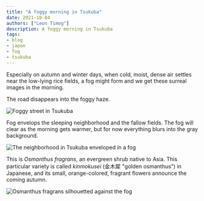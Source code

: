 ```yaml
---
title: "A foggy morning in Tsukuba"
date: 2021-10-04
authors: ["Leon Timog"]
description: A foggy morning in Tsukuba
tags:
- blog
- japan
- fog
- tsukuba
---
```

Especially on autumn and winter days, when cold, moist, dense air settles near the low-lying rice fields, a fog might form and we get these surreal images in the morning.

The road disappears into the foggy haze.

![Foggy street in Tsukuba](/a-foggy-morning-in-tsukuba/foggy-morning-in-tsukuba-street.jpg "Foggy street in Tsukuba")

Fog envelops the sleeping neighborhood and the fallow fields. The fog will clear as the morning gets warmer, but for now everything blurs into the gray background.

![The neighborhood in Tsukuba enveloped in a fog](/a-foggy-morning-in-tsukuba/foggy-morning-in-tsukuba-neighborhood.jpg "The neighborhood in Tsukuba enveloped in a fog")

This is *Osmanthus fragrans*, an evergreen shrub native to Asia. This particular variety is called *kinmokusei* (金木犀 "golden osmanthus") in Japanese, and its small, orange-colored, fragrant flowers announce the coming autumn.

![Osmanthus fragrans silhouetted against the fog](/a-foggy-morning-in-tsukuba/foggy-morning-in-tsukuba-osmanthus-fragrans.jpg "Osmanthus fragrans silhouetted against the fog")
